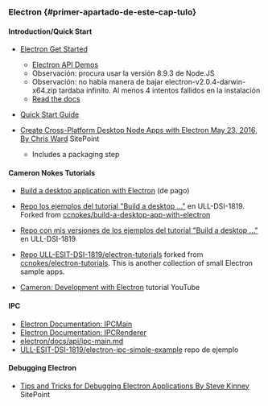 ### Electron  {#primer-apartado-de-este-cap-tulo}

#### Introduction/Quick Start

* [Electron Get Started](https://electronjs.org/#get-started)
    - [Electron API Demos](https://github.com/electron/electron-api-demos)
    - Observación: procura usar la versión 8.9.3 de Node.JS
    - Observación: no había manera de bajar electron-v2.0.4-darwin-x64.zip tardaba infinito. Al menos 4 intentos fallidos en la instalación
    - [Read the docs](https://github.com/electron/electron-api-demos/blob/master/docs.md)
* [Quick Start Guide](https://electronjs.org/docs/tutorial/quick-start)

* [Create Cross-Platform Desktop Node Apps with Electron May 23, 2016, By Chris Ward](https://www.sitepoint.com/desktop-node-apps-with-electron/) SitePoint
    - Includes a packaging step

#### Cameron Nokes Tutorials

* [Build a desktop application with Electron](https://egghead.io/courses/build-a-desktop-application-with-electron) (de pago)
* [Repo los ejemplos del tutorial "Build a desktop ..."](https://github.com/ULL-ESIT-DSI-1819/build-a-desktop-app-with-electron) en ULL-DSI-1819. Forked from [ccnokes/build-a-desktop-app-with-electron](https://github.com/ccnokes/build-a-desktop-app-with-electron)
* [Repo con mis versiones de los ejemplos del tutorial "Build a desktop ..."](https://github.com/ULL-ESIT-DSI-1819/crguezl-build-a-desktop-app-with-electron) en ULL-DSI-1819
* [Repo ULL-ESIT-DSI-1819/electron-tutorials](https://github.com/ULL-ESIT-DSI-1819/electron-tutorials) forked from [ccnokes/electron-tutorials](https://github.com/ccnokes/electron-tutorials).  This is another collection of small Electron sample apps.

* [Cameron: Development with Electron](https://www.youtube.com/watch?v=Y8c9b8nZxp8&list=PLkOqyUCsoGE2KwOmt698IxAerJbLLws1a) tutorial YouTube

#### IPC

* [Electron Documentation: IPCMain](https://electronjs.org/docs/api/ipc-main)
* [Electron Documentation: IPCRenderer](https://electronjs.org/docs/api/ipc-renderer)
* [electron/docs/api/ipc-main.md](https://github.com/electron/electron/blob/master/docs/api/ipc-main.md)
* [ULL-ESIT-DSI-1819/electron-ipc-simple-example](https://github.com/ULL-ESIT-DSI-1819/electron-ipc-simple-example) repo de ejemplo

#### Debugging Electron

* [Tips and Tricks for Debugging Electron Applications By Steve Kinney](https://www.sitepoint.com/debugging-electron-application/) SitePoint
